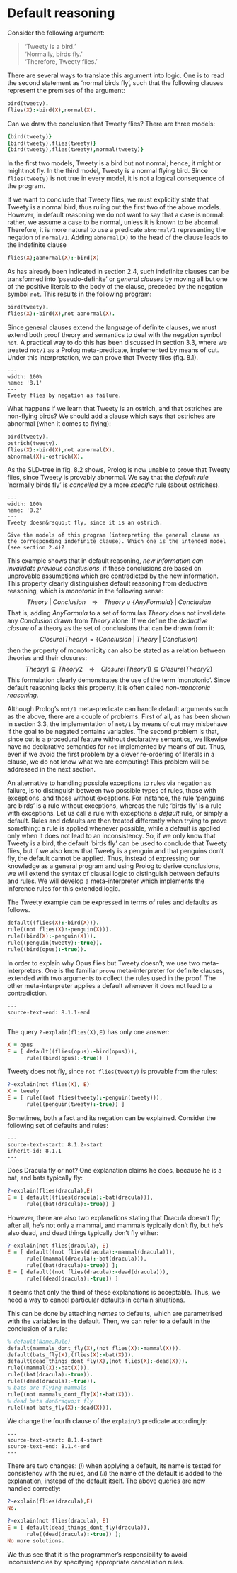 <!--H3: Section 8.1-->
# Default reasoning #

Consider the following argument:
> &lsquo;Tweety is a bird.&rsquo;  
  &lsquo;Normally, birds fly.&rsquo;  
  &lsquo;Therefore, Tweety flies.&rsquo;

There are several ways to translate this argument into logic. One is to read the second statement as &lsquo;normal birds fly&rsquo;, such that the following clauses represent the premises of the argument:
```Prolog
bird(tweety).
flies(X):-bird(X),normal(X).
```
Can we draw the conclusion that Tweety flies? There are three models:
```Prolog
{bird(tweety)}
{bird(tweety),flies(tweety)}
{bird(tweety),flies(tweety),normal(tweety)}
```
In the first two models, Tweety is a bird but not normal; hence, it might or might not fly. In the third model, Tweety is a normal flying bird. Since `flies(tweety)` is not true in every model, it is not a logical consequence of the program.

If we want to conclude that Tweety flies, we must explicitly state that Tweety is a normal bird, thus ruling out the first two of the above models. However, in default reasoning we do not want to say that a case is normal: rather, we assume a case to be normal, unless it is known to be abormal. Therefore, it is more natural to use a predicate `abnormal/1` representing the negation of `normal/1`. Adding `abnormal(X)` to the head of the clause leads to the indefinite clause
```Prolog
flies(X);abnormal(X):-bird(X)
```
As has already been indicated in section 2.4, such indefinite clauses can be transformed into &lsquo;pseudo-definite&rsquo; or *general clause*s by moving all but one of the positive literals to the body of the clause, preceded by the negation symbol `not`. This results in the following program:
```Prolog
bird(tweety).
flies(X):-bird(X),not abnormal(X).
```
Since general clauses extend the language of definite clauses, we must extend both proof theory and semantics to deal with the negation symbol `not`. A practical way to do this has been discussed in section 3.3, where we treated `not/1` as a Prolog meta-predicate, implemented by means of cut. Under this interpretation, we can prove that Tweety flies (fig. 8.1).

```{figure} /src/fig/part_iii/image008.svg
---
width: 100%
name: '8.1'
---
Tweety flies by negation as failure.
```

What happens if we learn that Tweety is an ostrich, and that ostriches are non-flying birds? We should add a clause which says that ostriches are abnormal (when it comes to flying):
```Prolog
bird(tweety).
ostrich(tweety).
flies(X):-bird(X),not abnormal(X).
abnormal(X):-ostrich(X).
```
As the SLD-tree in fig. 8.2 shows, Prolog is now unable to prove that Tweety flies, since Tweety is provably abnormal. We say that the *default rule* &lsquo;normally birds fly&rsquo; is *cancelled* by a more *specific* rule (about ostriches).

```{figure} /src/fig/part_iii/image010.svg
---
width: 100%
name: '8.2'
---
Tweety doesn&rsquo;t fly, since it is an ostrich.
```

```{exercise} 8.1
Give the models of this program (interpreting the general clause as the corresponding indefinite clause). Which one is the intended model (see section 2.4)?
```

This example shows that in default reasoning, *new information can invalidate previous conclusions*, if these conclusions are based on unprovable assumptions which are contradicted by the new information. This property clearly distinguishes default reasoning from deductive reasoning, which is *monotonic* in the following sense:
$$
Theory \; | \; Conclusion \;\;\;\; \Rightarrow \;\;\;\; Theory \cup \{AnyFormula\} \; | \; Conclusion
$$
That is, adding $AnyFormula$ to a set of formulas $Theory$ does not invalidate any $Conclusion$ drawn from $Theory$ alone. If we define the *deductive closure* of a theory as the set of conclusions that can be drawn from it:
$$
Closure(Theory) = \{Conclusion \; | \; Theory \; | \; Conclusion \}
$$
then the property of monotonicity can also be stated as a relation between theories and their closures:
$$
Theory1 \subseteq Theory2 \;\;\;\; \Rightarrow \;\;\;\; Closure(Theory1) \subseteq Closure(Theory2)
$$
This formulation clearly demonstrates the use of the term &lsquo;monotonic&rsquo;. Since default reasoning lacks this property, it is often called *non-monotonic reasoning*.

Although Prolog&rsquo;s `not/1` meta-predicate can handle default arguments such as the above, there are a couple of problems. First of all, as has been shown in section 3.3, the implementation of `not/1` by means of cut may misbehave if the goal to be negated contains variables. The second problem is that, since cut is a procedural feature without declarative semantics, we likewise have no declarative semantics for `not` implemented by means of cut. Thus, even if we avoid the first problem by a clever re-ordering of literals in a clause, we do not know what we are computing! This problem will be addressed in the next section.

An alternative to handling possible exceptions to rules via negation as failure, is to distinguish between two possible types of rules, those with exceptions, and those without exceptions. For instance, the rule &lsquo;penguins are birds&rsquo; is a rule without exceptions, whereas the rule &lsquo;birds fly&rsquo; is a rule with exceptions. Let us call a rule with exceptions a *default* rule, or simply a default. Rules and defaults are then treated differently when trying to prove something: a rule is applied whenever possible, while a default is applied only when it does not lead to an inconsistency. So, if we only know that Tweety is a bird, the default &lsquo;birds fly&rsquo; can be used to conclude that Tweety flies, but if we also know that Tweety is a penguin and that penguins don&rsquo;t fly, the default cannot be applied. Thus, instead of expressing our knowledge as a general program and using Prolog to derive conclusions, we will extend the syntax of clausal logic to distinguish between defaults and rules. We will develop a meta-interpreter which implements the inference rules for this extended logic.

The Tweety example can be expressed in terms of rules and defaults as follows.
```Prolog
default((flies(X):-bird(X))).
rule((not flies(X):-penguin(X))).
rule((bird(X):-penguin(X))).
rule((penguin(tweety):-true)).
rule((bird(opus):-true)).
```
In order to explain why Opus flies but Tweety doesn&rsquo;t, we use two meta-interpreters. One is the familiar `prove` meta-interpreter for definite clauses, extended with two arguments to collect the rules used in the proof. The other meta-interpreter applies a default whenever it does not lead to a contradiction.
```{swish} 8.1.1
---
source-text-end: 8.1.1-end
---
```
The query `?-explain(flies(X),E)` has only one answer:
<!--TODO: Discrepancy with the book.-->
```Prolog
X = opus
E = [ default((flies(opus):-bird(opus))),
      rule((bird(opus):-true)) ]
```
Tweety does not fly, since `not flies(tweety)` is provable from the rules:
```Prolog
?-explain(not flies(X), E)
X = tweety
E = [ rule((not flies(tweety):-penguin(tweety))),
      rule((penguin(tweety):-true)) ]
```

Sometimes, both a fact and its negation can be explained. Consider the following set of defaults and rules:
```{swish} 8.1.2
---
source-text-start: 8.1.2-start
inherit-id: 8.1.1
---
```
Does Dracula fly or not? One explanation claims he does, because he is a bat, and bats typically fly:
```Prolog
?-explain(flies(dracula),E)
E = [ default((flies(dracula):-bat(dracula))),
      rule((bat(dracula):-true)) ]
```
However, there are also two explanations stating that Dracula doesn&rsquo;t fly; after all, he&rsquo;s not only a mammal, and mammals typically don&rsquo;t fly, but he&rsquo;s also dead, and dead things typically don&rsquo;t fly either:
```Prolog
?-explain(not flies(dracula), E)
E = [ default((not flies(dracula):-mammal(dracula))),
      rule((mammal(dracula):-bat(dracula))),
      rule((bat(dracula):-true)) ];
E = [ default((not flies(dracula):-dead(dracula))),
      rule((dead(dracula):-true)) ]
```
It seems that only the third of these explanations is acceptable. Thus, we need a way to cancel particular defaults in certain situations.

This can be done by attaching *names* to defaults, which are parametrised with the variables in the default. Then, we can refer to a default in the conclusion of a rule:
```Prolog
% default(Name,Rule)
default(mammals_dont_fly(X),(not flies(X):-mammal(X))).
default(bats_fly(X),(flies(X):-bat(X))).
default(dead_things_dont_fly(X),(not flies(X):-dead(X))).
rule((mammal(X):-bat(X))).
rule((bat(dracula):-true)).
rule((dead(dracula):-true)).
% bats are flying mammals
rule((not mammals_dont_fly(X):-bat(X))).
% dead bats don&rsquo;t fly
rule((not bats_fly(X):-dead(X))).
```
We change the fourth clause of the `explain/3` predicate accordingly:
```{swish} 8.1.4
---
source-text-start: 8.1.4-start
source-text-end: 8.1.4-end
---
```
There are two changes: (*i*) when applying a default, its name is tested for consistency with the rules, and (*ii*) the name of the default is added to the explanation, instead of the default itself. The above queries are now handled correctly:
```Prolog
?-explain(flies(dracula),E)
No.

?-explain(not flies(dracula), E)
E = [ default(dead_things_dont_fly(dracula)),
      rule((dead(dracula):-true)) ];
No more solutions.
```
We thus see that it is the programmer&rsquo;s responsibility to avoid inconsistencies by specifying appropriate cancellation rules.
